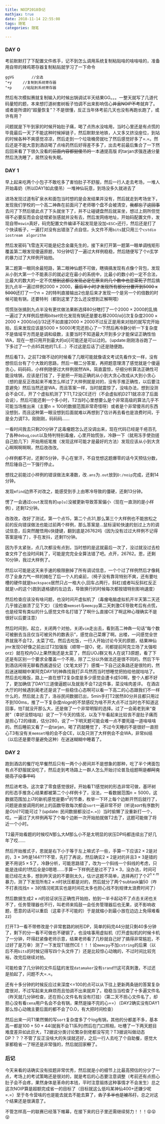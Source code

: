 ```yaml
---
title: NOIP2018杂记
mathjax: true
date: 2018-11-14 22:55:08
tags: 随笔
categories: 随笔

---
```





### DAY 0




考前默默打了下配置文件练手，记不到怎么调用系统复制粘贴啥的啥啥啥的，准备用自带的辣鸡寄存器复制粘贴就学习了一下命令
```
ggVG		//全选
"+y		//复制到系统寄存器
"+p		//粘贴到系统寄存器

```

然后有次模拟赛就复制输入的时候出锅调试半天结果GG。。。一整天就写了几道代码量短的题，本来想打道树套树板子怕调不出来影响信心~~并且NOIP不考~~就弃了。或者是所谓的“超量恢复”？不是很懂，反正当年体考前几天也没有再跑长跑了，或许有用？

问题就是下午到家的时候开始肚子痛，喝了点热水没啥用，当时心里还是有点慌的毕竟最后一天了不能这种时候掉链子，然后默默坐地铁，人又多又挤没座位，到站的时候各种不爽感觉凉凉，然后走到一个垃圾桶旁就吐了然后感觉好多了=.=。然后还是不能大意到酒店喝了点啥药然后好得差不多了，出去考前最后集合了一下然后回来看了下很久没看的~~前面内容都挺傻吊的~~一本通提高版 的tarjan求强连通分量然后洗洗睡了，居然没有失眠。



### DAY 1

早上起来吃两个小包子不敢吃多了害怕肚子不舒服，然后一行人走去考场，一堆人开始毒奶（所以DAY1如此傻吊）一堆神仙玩意，到场没多久就进去了

进场发现过道有矿泉水和面包当时想的是会发结果并没有，然后就走到考场坐下，发现我们学校的一个高二神犇在前面问了老师哪个盘不会被清空，~~我都忘了这回事~~去问了下然后彼此点了下头就坐下了，并不让碰键盘然后就呆坐，想过上厕所但觉得不必要反而会会徒增紧张感就并没有去，然后发网络地址，开始码配置文件，发现自带```mswin```真好，码完配置文件编译不起发现是没加```<ESC>```还行，然后还是打了个快读板子，一遍打对没有出错涨了点自信，头文件不用```bits```就只用三个```cstdio``` ```iostream ``` ```algorithm```

然后发密码飞雪连天可能是纪念金庸先生的，接下来打开第一题第一眼单调栈矩形覆盖第二眼发现傻逼原题，10分钟切了一遍过大样例稳稳，然后随便写了个$n$玄学的暴力过了大样例开始拍。

第二题第一眼同余最短路，第二眼神仙题不可做，瞎搞搞发现有点像个背包，发现从小到大第一个不能表示的就必定在最小的系统中，比最小的数小的一定不合法，比最大的数大的一定不优~~想到这都没发现必定在原来的几个数中也是菜死了~~然后搞到九点半一遍过样例$2000\times 2000$，~~最后半小时才发现所有部分分要开到5000 x 5000~~还打了一个$n=2$的特判直接输出$2$也是后来才发现一个是另一个的倍数的时候可能有锅，还要特判（都到这里了怎么还没想到正解啊喂）

慌慌张张搞到九点半没有更优做法果断选择80分瞎打了一个$2000\times 2000$的乱搞一遍过了大样例后想用$bitset$优化发现有锅还是要右移$2000/a[i]$次复杂度$2000\times 2000\times 2000/a[i]/32$还不如直接$2000\times 2000$不过反正是用来对拍的就写完开始拍，后来发现应该是$5000\times 5000$(考完还担心了一下然后再冷静分析一下复杂度不是值域平方而是是调和级数，主要当时不知道最大开到多少才能保证正确性怕WA，现在一想只用开到最大的$a[i]$可能还是可以过的。（update:刚刚洛谷跑了一下多过了一个点85其他的TLE...）不过这是后话了)还是随便跑。

然后看T3，之前T2做不动的时候看了几眼可能就像语文考试先看作文一样，没有想但后台有了个大致的思路，然后一眼二分答案，再把题意理清了感觉就是个傻逼贪心，码码码，小样例随便过大样例居然WA，简直震惊，仔细分析算法正确性可能没啥锅，应该是打挂了，于是把一开始正确的从小到大贪心改成从大到小贪心（想的是反正改起来不难怎么样过了大样例就是对的，没有手推正确性，以后要注意避免）然后当然还是WA，而且答案一样，当时就震惊了，没啥办法，想到没测会不会CE，开了个虚拟机测了下T1,T2没CE还行（不会虚拟机D2T1就凉凉了后面会说），然后可能还剩一个多小时，T2当时心里想要么是个非常高级的算法几乎不可能当场推出来（主要$n=100$的数据范围非常奇怪呀）或者是个非常傻吊的东西没想到，而且这种第一眼没想到后面就难以再想到了估计再去看也是浪费时间，于是全力调T3，刚刚刚，码码码……

一看时间我去只剩20分钟了这毒瘤题怎么还没调出来，现在代码已经是千疮百孔了各种```debug```,```cout```以及特判特别毒瘤，心里开始慌张，冷静一下（就用冻手使劲搓自己脸几下）开始用纸笔推（发现这样可能才是最好的方法）发现应该从小到大贪心啊啊啊啊啊，然后改改改。

小样例都不对，还剩$15$分钟，手心在冒汗，不自觉想这题爆零的话今天预估分数，然后锤自己一下强行停止。

想找之前能过小样例的错误做法来凑数，改```.ans```为```.out```放到```D:/noip```完成，还剩$14$分钟。

发现```mfind```边界不对改之，能感受到手上由寒冷导致的僵硬，还剩$13$分钟。

愣了一会通过```cout```发现有的```up[u]```没被更新导致答案偏小（现在一直测的是小样例），还剩$12$分钟。

改改改，改好了测试，第一个点$15$，第二个点$31$,那么第三个大样例也不能放松之前的反向错误做法也能过前两个样例，那么答案是...鼠标滚轮快速的划过上方的调试信息，后突然醒悟用```G```快捷键，翻到底是$26762$吗（因为没有过过大样例不记得答案是啥了），手在发抖，还剩$11$分钟。

因为手太紧张，点几次都没有点到，当时想的是这就最后一次了，没过就没过去检查文件了也没时间耗了，可能是完完全全算法错了吧。点开，$26762$。恩，还剩$10$分钟，我过大样例了。

然后以可能是这天来手速的极限删掉了所有调试信息，一个个过了样例然后才像耗尽了全身力气一样的摊在了后一个人的桌前，（椅子没有靠背特别不爽，还有要吐槽的硬件就是```backspace```居然只占一格大小,回车占两行，斜杠(或者叫反斜杠反正就是```\n```的这个)跑到退格键的左边去，导致换行的时候每次都按错特别影响速度）

然后检查应该没有啥问题，也没时间开虚拟机了（毒瘤电脑虚拟机开半天第二天还几乎接近崩溃了见下文）（没检查```memset```与```memcpy```第二天刺激CE导致考后有点慌，也是经常有类似的什么感觉文件名打错了了啊什么直接CE了啊这种心理确实不是很好以后要注意）

然后时间到，起立，关闭两个对拍，关闭```vim```走出去，看到高二神犇一句话“每个数可被删去当且仅当可被另外的数表示”，感觉自己菜爆了啊。出楼，一问感觉全世界就我不会T2，太菜了哎。然后去吃饭，一行人开始讨论今天的原题，结果神仙jmr发现O好像之前出过T2加强版（顺带一提O，佬，司都提前阿克立场了太强啦orz）就在校内OJ上果然我还是太菜了，然后UOJ群又有人在说T3原题，看了下还是有区别一个要求全覆盖一个不用，除了二分以外做法还是很不同的。然后下午到酒店闲得无聊看西酱退役记（文笔太好了）感慨一下自己这条路还是很险的，然后迷迷糊糊中某阿克DAY1的神犇找我打乒乓然而当时想睡觉把拍给他就咕咕了。
然后去吃晚饭，路上一直在想T2复杂度是多少感觉会遭卡成$50$啊，整个人都不好了，更加确信了DAY1三道傻逼题以及就我不会T2这件事，菜没啥肉差评。
在酒店大厅的时候遇到蔺老还是说了一些稳住心态啊可以看一下高二的心态跟我们不一样什么的，然后就上去了，洛谷民间数据已出，5min手打T2居然$80$分并且都只用过不到$100$ms，推了一下复杂度$nlogn$的不禁感叹为啥不开大点不过当时也不知道这回事，怕T就没开那么大，还是做了一个非常明智的选择。过了一会蔺老到来“查房”（幸好没颓咕咕）说了一下今天的情况，以及下午看起来比较丧不是肚子痛而是担心T2的缘故，估分$280$，说了一下明天题可能会难一点不要死磕一道啥啥啥的。然后睡前又看了一会tarjan，喝了药就睡觉了，不过今天睡的不是很好一直担心T3有没有关```memset```啥的会不会CE，以及只测了大样例会不会WA，非常纠结（以后还是要尽量避免这种）在迷迷糊糊中睡着了。

### DAY 2
跑到酒店的餐厅吃早餐然后只有一两个小房间并不是想象的那种，吃了半个烤面包有点不舒服就没吃了，然后走到考场路上一群人怎么开始讨论普及组题啊~~是都阿克提高了没事干吗~~

然后进考场，这次拿了零食感觉很好。开始看T1感觉树的形态非常可做，基环树的形态手推贪心结果都被第二个小样例卡了，没法，一看数据范围$n=5000$，这数据范围加上i7的新机感觉是要$n^2$的节奏，枚举一下环上每个边断开然后就行了，问题是直接调用的树上的函数导致每次都会```sort```一遍非常不好（听说$sort$有序数列是$O(n)$?可能可过？(update: 民间数据都没过=.=)）当时偷懒了没重新打一个，哎。一遍过了大样例再写了个每个边断一次开始拍就做T2去了，这题可能做了将近一个小时。

T2最开始看题的时候哎$N$那么大$M$那么小不是太明显的状压DP吗都连续出了好几年了哎……

然后开始推式子，恩就是右下小于等于左上嘛式子一些，手算一下应该$2\times 2$是对的，$3\times 3$咋是$144$???不管，先打了再说，然后确实$2\times 2$是对的并且$3\times 3$是错的更不用说$5\times 5$了，冷静分析，可能思路错了，改为一个斜线一个斜线的考虑，只能是连续的$1$然后全是$0$嗯嗯……手算一下样例还是过不了$3\times 3$，没办法，时间可能已经花太多，想到昨天说的不要刚太久，估计这题不简单，选择再打了个$2^{n\times m}$暴力，测了下发现所有$2\times n$时状压都是对的，然后就分了两个subtask骗50（咋不打表找找$n=3$的情况呢其实也是时间花太多也担心找不到规律太浪费时间了）

然后数据生成$2\times n$的验证状压正确性开始拍，拍到一半卡起动不了点击关闭也关不了，任务管理器也不行，叫老师来捣鼓一会任务管理器后也无果，说不影响收题，愿意的话可以重启（这辈子不可能的）于是就缩小到最小放在边边上免得难看zz)

打开T3一看不带修改是个非常套路的树形DP，简单的码完$44$分就只剩40多分钟了，剩下的分一看不可做也不硬钢了，也没啥事用虚拟机（打开虚拟机的时候卡机了一分钟，吓得赶紧像老师示意，结果老师看了几秒就自己好了搞得非常尴尬，不过好了是万幸）测了一下发现T1居然CE！！！论```memcpy```不加```cstring```的后果（以后不用```bits```的时候记得写四个头文件了）还是比较惊心动魄的，不过时间比较充裕，改完后继续对拍。

可能检查了几分钟的文件后猛的发现```datamaker```没有```srand```!!!这可真刺激，不过还是拍起了，问题不大=.=。

还有十多分钟的时候反应过来深度<=100的点可以从下往上更新两条链的答案复杂度很对，不过写起来太麻烦而且怕调不出来就弃了。稳稳当当检查了十多遍文件名（昨天就几分钟检查，还在担心文件名有没有打挂）（第二天不担心文件名了，却担心没有看```cena```用户名会不会有锅，果然是操不完的心==）（DAY2确实没有DAY1那么惊心动魄主要后面的都不会了O.O，有大把时间检查）

然后出来一问T1果然懒的写```sort```复杂度多了个log有锅，其他的分都差不多，基本高一都是$100+50+44$(就我不会T1系列)然后在门口照相，吐槽了一下两天题目难度差异如此巨大，T2据说分类讨论繁杂到佬都没写完？T3据说叫做动态DP？？？不管了反正没啥大的失误就还好，之后一行人去吃了个自助餐，感觉大家都稳省一了呀还是非常强的，然后就回家~~颓~~了。

### 后记
今天来看的话确实没有挂题非常优秀，然后就是小的细节上比最高预估的分少了一点，考场上的考试策略还是很对的，就是考后的心态要注意调整（考前还有点担心肚子会不会疼，果然身体是革命的本钱，平时注意锻炼这种事情才不会发生）总之这次NOIP算是超额完成省一的目标了（目标就这么低吗某神仙400+还嫌少呢=.=）至于冬令营啥的也是能去就去不能去算了，~~去了多半也是被吊打~~，总之对这个结果还是很满意了。

不管怎样高一的联赛已经落下帷幕，在接下来的日子里还需继续努力！！！😝😝😝
